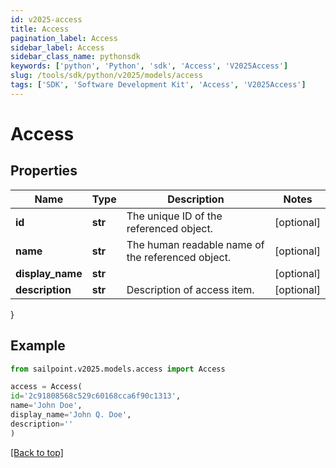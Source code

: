```yaml
---
id: v2025-access
title: Access
pagination_label: Access
sidebar_label: Access
sidebar_class_name: pythonsdk
keywords: ['python', 'Python', 'sdk', 'Access', 'V2025Access']
slug: /tools/sdk/python/v2025/models/access
tags: ['SDK', 'Software Development Kit', 'Access', 'V2025Access']
---
```


# Access

## Properties

| Name | Type | Description | Notes |
| --- | --- | --- | --- |
| **id** | **str** | The unique ID of the referenced object. | [optional] |
| **name** | **str** | The human readable name of the referenced object. | [optional] |
| **display_name** | **str** |  | [optional] |
| **description** | **str** | Description of access item. | [optional] |

}

## Example

```python
from sailpoint.v2025.models.access import Access

access = Access(
id='2c91808568c529c60168cca6f90c1313',
name='John Doe',
display_name='John Q. Doe',
description=''
)

```

[[Back to top]](#)
